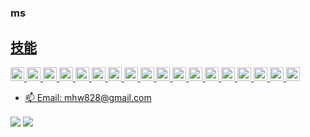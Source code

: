 ### ms

<a href="https://mhw828.com">

## 技能
<p align="left">
<img src="https://www.vectorlogo.zone/logos/java/java-icon.svg" alt="java" width="22" height="22"/>
<img src="https://www.vectorlogo.zone/logos/kotlinlang/kotlinlang-icon.svg" alt="kotlin" width="22" height="22"/>
<img src="https://www.vectorlogo.zone/logos/typescriptlang/typescriptlang-icon.svg" width="22" height="22"/>  
<img src="https://www.vectorlogo.zone/logos/javascript/javascript-icon.svg" width="22" height="22"/> 
<img src="https://www.vectorlogo.zone/logos/dartlang/dartlang-icon.svg" alt="dart" width="22" height="22"/> 
<img src="https://www.vectorlogo.zone/logos/reactjs/reactjs-icon.svg" width="22" height="22"/> 
<img src="https://www.vectorlogo.zone/logos/android/android-icon.svg" width="22" height="22"/> 
<img src="https://www.vectorlogo.zone/logos/flutterio/flutterio-icon.svg" alt="flutter" width="22" height="22"/>
<img src="https://www.vectorlogo.zone/logos/springio/springio-icon.svg" alt="spring boot" width="22" height="22"/>
<img src="https://www.vectorlogo.zone/logos/mysql/mysql-icon.svg" width="22" height="22"/> 
<img src="https://www.vectorlogo.zone/logos/redis/redis-icon.svg" width="22" height="22"/> 
<img src="https://www.vectorlogo.zone/logos/dgraphio/dgraphio-icon.svg" width="22" height="22"/> 
<img src="https://www.vectorlogo.zone/logos/docker/docker-icon.svg" width="22" height="22"/> 
<img src="https://www.vectorlogo.zone/logos/graphql/graphql-icon.svg" width="22" height="22"/> 
<img src="https://www.vectorlogo.zone/logos/visualstudio_code/visualstudio_code-icon.svg" width="22" height="22"/> 
<img src="https://www.vectorlogo.zone/logos/git-scm/git-scm-icon.svg" width="22" height="22"/> 
<img src="https://www.vectorlogo.zone/logos/ubuntu/ubuntu-icon.svg" width="22" height="22"/> 
<img src="https://www.vectorlogo.zone/logos/centos/centos-icon.svg" width="22" height="22"/> 
</p>

- 📫 Email: mhw828@gmail.com

<p align="left">
<img align="center" src="https://github-readme-stats.vercel.app/api/top-langs/?username=m-maohuawei&theme=light&count_private=true&layout=compact"/>
<img align="center" src="https://github-readme-stats.vercel.app/api?username=m-maohuawei&show_icons=true&icon_color=0366d6&text_color=24292e&bg_color=ffffff&hide_title=true" />
</p>
